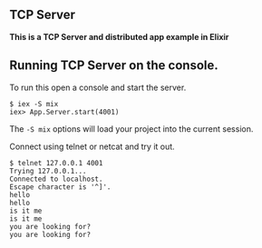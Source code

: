 ## TCP Server

**This is a TCP Server and distributed app example in Elixir**

## Running TCP Server on the console.
To run this open a console and start the server.

```
$ iex -S mix
iex> App.Server.start(4001)
```

The ```-S mix``` options will load your project into the current session.

Connect using telnet or netcat and try it out.

```
$ telnet 127.0.0.1 4001
Trying 127.0.0.1...
Connected to localhost.
Escape character is '^]'.
hello
hello
is it me
is it me
you are looking for?
you are looking for?
```
